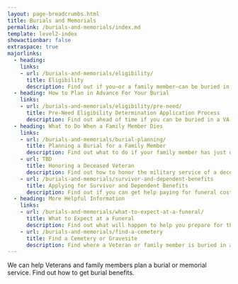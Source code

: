 ```yaml
---
layout: page-breadcrumbs.html
title: Burials and Memorials
permalink: /burials-and-memorials/index.md
template: level2-index
showactionbar: false
extraspace: true
majorlinks:
  - heading: 
    links:
    - url: /burials-and-memorials/eligibility/
      title: Eligibility
      description: Find out if you—or a family member—can be buried in a national VA cemetery or get other burial honors.
  - heading: How to Plan in Advance For Your Burial
    links:
    - url: /burials-and-memorials/eligibility/pre-need/
      title: Pre-Need Eligibility Determination Application Process
      description: Find out ahead of time if you can be buried in a VA national cemetery—and make the process of planning your burial easier for your family members when you die. 
  - heading: What to Do When a Family Member Dies
    links:
    - url: /burials-and-memorials/burial-planning/
      title: Planning a Burial for a Family Member
      description: Find out what to do if your family member has just died.  
    - url: TBD
      title: Honoring a Deceased Veteran
      description: Find out how to honor the military service of a deceased Veteran.
    - url: /burials-and-memorials/survivor-and-dependent-benefits
      title: Applying for Survivor and Dependent Benefits
      description: Find out if you can get help paying for funeral costs or tax-free monetary benefits.
  - heading: More Helpful Information
    links:
    - url: /burials-and-memorials/what-to-expect-at-a-funeral/
      title: What to Expect at a Funeral
      description: Find out what will happen to help you prepare for this day.
    - url: /burials-and-memorials/find-a-cemetery
      title: Find a Cemetery or Gravesite 
      description: Find where a Veteran or family member is buried in a national, state, tribal, military, or Department of the Interior cemetery.
---
```


<div class="va-introtext">

We can help Veterans and family members plan a burial or memorial service. Find out how to get burial benefits. 

</div>
